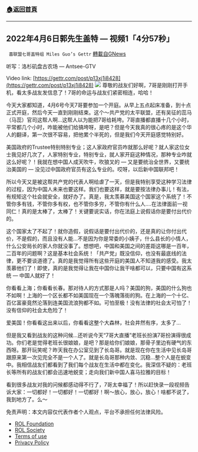 ###  [:house:返回首頁](https://github.com/ourhimalayas/txt)
---


## 2022年4月6日郭先生盖特 — 视频1「4分57秒」
` 喜联盟七哥盖特组 Miles Guo’s Gettr` [轉載自GNews](https://gnews.org/zh-hans/2303646/)

听写：洛杉矶盘古农场 — Antsee-GTV

Video link: [https://gettr.com/post/p13xj1i8428](https://gettr.com/post/p13xj1i8428)
![](https://assets.gnews.org/wp-content/uploads/2022/04/B3A423DB-7539-40B1-AD95-04CCADE6804C.jpeg)
尊敬的战友们好啊，7哥是刚刚打开手机，看太多战友发信息了！7哥的命运与战友们紧密相连，哈哈！

今天大家都知道，4月6号今天7哥要参加一个开庭。从早上五点起床准备，到十点正式开庭，然后今天一直到刚刚结束。这个～共产党的太平联盟，还有吴征的蕊马（马蕊）官司这帮人啊…这帮人以为能把7哥给耗垮。7哥直播都直播十几个小时，平常都几个小时，咋能被他们给搞垮呀，是吧？但是今天我真的很心疼的是这个华人的翻译，第一次很不容易，把他累个半死的，但是我们今天开庭感觉特别好。

美国政府的Trustee特别特别专业；这人家政府官员咋就那么好呢？就人家这位女士我见好几次了，人家特别专业，特别专业，就人家开庭这种情况，那种专业咋就这么好呢？！我就在想中国人成天吹牛，吹狼叉的 — 又是要统治全世界，又要统治美国的 — 没见过中国政府官员有这么专业的。哎呀，以后新中国联邦吧！

所以今天又是被这帮共产党的代表人啊给虐了一天，但是我特别享受这种学习法律的过程，因为中国人未来也要这样。我们也要这样，就是要按法律办事儿！有法，有规矩这个社会就安全，就好办了。真是，我太羡慕美国这个国家这个系统了！不管你多有钱，不管你多有权，也不管你多穷，不管你有什么人….在法律面前一视同仁！真的是太棒了，太棒了！关键要说实话，你在法庭上说假话你是要付出代价的。

这个国家太了不起了！就你造假，说假话是要付出代价的，还是真的让你付出代价，不是假的，而且没有人能…不是因为你是常委的小姨子，什么县长的小情人，什么公安局长的家人你就没事了。想想吧，中国和美国之间的差距这哪是一百年，二百年的问题啊？这是基本社会系统！「共产党」既没信仰，也没有最底线的法律，更不要谈道德了。真的是我觉得所有这些开庭的美国人不知道我的感受。我太羡慕他们了！即使，真的是我觉得让我在中国你让我干啥都可以，只要中国有这系统 — 中国人就好了！

你看看上海；你看看长春。那对待人的方式那是人吗？美国的狗，美国的什么狗也不如啊！上海的一个区长都不如美国现在一个落魄落街的狗。在上海的一个十亿、百亿富豪竟然沦落到连美国流浪狗都不如。可怕至极！没有法律的社会太可怕了！没有信仰的社会太危险了！

爱美国！你看看这出来以后，你看看这整个大森林，社会井然有序，太多了…

但是我又看到战友的这种问候…还听说今天“7哥大直播”老班长扮演7哥扮演得很成功。你们老是觉得老班长很娘娘，是吧？那是给你们娘娘，那骨子里边有硬气的东西呀。那开玩笑呢？昨天我在办公室见到了长岛哥。就是现在你在生活中见长岛哥跟原来第一次见完全不是一个人了。就是长岛哥那种内敛、沉稳…整个人是在蜕变中。我相信战友们都看到了我们每个战友在生活中都在变化。我深信不疑的：老班长等所有的战友们都会迅速地蜕变；走向我们新中国人喜马拉雅的目标！

看到很多战友对我的问候都感动得不行了，7哥太幸福了！所以赶快录一段视频告诉大家：一切都好！一切都好！一切都好！啊～放心，放心，放心！啥都不说了，我到地方了。么～

 

免责声明：本文内容仅代表作者个人观点，平台不承担任何法律风险。

- [ROL Foundation](https://rolfoundation.org/)
- [ROL Society](https://rolsociety.org/)
- [Terms of use](https://gnews.org/terms-of-use-3/)
- [Privacy Policy](https://gnews.org/privacy-policy/)
